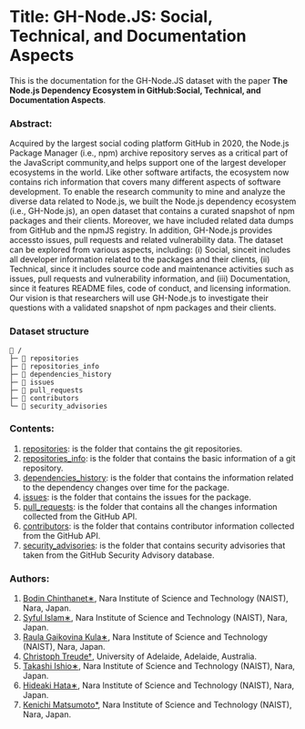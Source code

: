 # Title: GH-Node.JS: Social, Technical, and Documentation Aspects

This is the documentation for the GH-Node.JS dataset with the paper **The Node.js Dependency Ecosystem in GitHub:Social, Technical, and Documentation Aspects**.

### Abstract: 
Acquired   by   the   largest   social   coding   platform GitHub in 2020, the Node.js Package Manager (i.e., npm) archive repository serves as a critical part of the JavaScript community,and helps support one of the largest developer ecosystems in the world. Like other software artifacts, the ecosystem now contains rich  information  that  covers  many  different  aspects  of  software development.  To  enable  the  research  community  to  mine  and analyze the diverse data related to Node.js, we built the Node.js dependency  ecosystem  (i.e.,  GH-Node.js),  an  open  dataset  that contains  a  curated  snapshot  of  npm  packages  and  their  clients. Moreover,  we  have  included  related  data  dumps  from  GitHub and the npmJS registry. In addition, GH-Node.js provides accessto issues, pull requests and related vulnerability data. The dataset can be explored from various aspects, including: (i) Social, sinceit includes all developer information related to the packages and their clients, (ii) Technical, since it includes source code and maintenance  activities  such  as  issues,  pull  requests  and  vulnerability information, and (iii) Documentation, since it features README files,  code  of  conduct,  and  licensing  information.  Our  vision  is that researchers will use GH-Node.js to investigate their questions with  a  validated  snapshot  of  npm  packages  and  their  clients.

### Dataset structure

```
📁 /
├─ 📁 repositories 
├─ 📁 repositories_info
├─ 📁 dependencies_history
├─ 📁 issues
├─ 📁 pull_requests
├─ 📁 contributors
└─ 📁 security_advisories
```

### Contents:
  1. [repositories](https://tinyurl.com/yynovv2w): is the folder that contains the git repositories.
  2. [repositories_info](https://tinyurl.com/yy2jf64y): is the folder that contains the basic information of a git repository. 
  3. [dependencies_history](https://tinyurl.com/y5pf2xr6): is the folder that contains the information related to the dependency changes over time for the package.
  4. [issues](https://tinyurl.com/y2s3ok3w): is the folder that contains the issues for the package.
  5. [pull_requests](https://tinyurl.com/y4wwdsv4): is the folder that contains all the changes information collected from the GitHub API.
  6. [contributors](https://tinyurl.com/y5za6ols): is the folder that contains contributor information collected from the GitHub API.
  7. [security_advisories](https://tinyurl.com/y3h3uy6k): is the folder that contains security advisories that taken from the GitHub Security Advisory database.


### Authors:
  1. [Bodin Chinthanet∗](https://bchinthanet.com/), Nara Institute of Science and Technology (NAIST), Nara, Japan.
  2. [Syful Islam∗](https://syful-is.github.io/), Nara Institute of Science and Technology (NAIST), Nara, Japan.
  3. [Raula Gaikovina Kula∗](https://naist-se.github.io/contents.html#members), Nara Institute of Science and Technology (NAIST), Nara, Japan.
  4. [Christoph Treude†](http://ctreude.ca/), University of Adelaide, Adelaide, Australia.
  5. [Takashi Ishio∗](https://takashi-ishio.github.io/), Nara Institute of Science and Technology (NAIST), Nara, Japan.
  6. [Hideaki Hata∗](https://hideakihata.github.io/), Nara Institute of Science and Technology (NAIST), Nara, Japan.
  7. [Kenichi Matsumoto*](http://isw3.naist.jp/Contents/Research/cs-05-en.html), Nara Institute of Science and Technology (NAIST), Nara, Japan.

